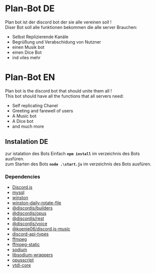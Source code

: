 # Plan-Bot DE
Plan bot ist der discord bot der sie alle vereinen soll ! <br>
Diser Bot soll alle funktionen bekommen die alle server Brauchen: <br>
- Selbst Replizierende Kanäle
- Begrüßung und Verabschidung von Nutzner
- einen Musik bot
- einen Dice Bot
- ind viles mehr

# Plan-Bot EN
Plan bot is the discord bot that should unite them all ! <br>
This bot should have all the functions that all servers need: <br>
- Self replicating Chanel
- Greeting and farewell of users
- A Music bot
- A Dice bot
- and much more

## Instalation DE
zur istalation des Bots Einfach **`npm install`** im verzeichnis des Bots ausfüren. <br>
zum Starten des Bots **`node .\start.js`** im verzeichnis des Bots ausfüren. <br>

### Dependencies
 - [Discord.js](https://discord.js.org/ "Discord.js site")
 - [mysql](https://github.com/mysqljs/mysql "mysql Git Repo")
 - [winston](https://github.com/winstonjs/winston "winston-daily-rotate-file Git Repo")
 - [winston-daily-rotate-file](https://github.com/winstonjs/winston-daily-rotate-file "mysql Git Repo")
 - [@discordjs/builders](https://www.npmjs.com/package/@discordjs/builders "@discordjs/builders site")
 - [@discordjs/opus](https://www.npmjs.com/package/@discordjs/opus "@discordjs/opus npm site")
 - [@discordjs/rest](https://www.npmjs.com/package/@discordjs/rest "@discordjs/rest npm site")
 - [@discordjs/voice](https://www.npmjs.com/package/@discordjs/voice "@discordjs/voice npm site")
 - [@koenie06/discord.js-music](https://www.npmjs.com/package/@koenie06/discord.js-music "@koenie06/discord.js-music npm site")
 - [discord-api-types](https://www.npmjs.com/package/discord-api-types "discord-api-types npm site")
 - [ffmpeg](https://ffmpeg.org/ "ffmpeg npm site")
 - [ffmpeg-static](https://www.npmjs.com/package/ffmpeg-static "ffmpeg-static npm site")
 - [sodium](https://www.npmjs.com/package/sodium "sodium npm site")
 - [libsodium-wrappers](https://www.npmjs.com/package/libsodium-wrappers "libsodium-wrappers npm site")
 - [opusscript](https://www.npmjs.com/package/opusscript "opusscript npm site")
 - [ytdl-core](https://www.npmjs.com/package/ytdl-core "ytdl-core npm site")